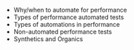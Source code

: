 - Why/when to automate for performance  
- Types of performance automated tests  
- Types of automations in performance  
- Non-automated performance tests  
- Synthetics and Organics